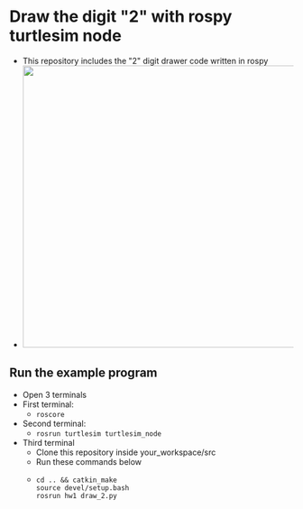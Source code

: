 # Draw the digit "2" with rospy turtlesim node
* This repository includes the "2" digit drawer code written in rospy
* <img src="https://github.com/MAli7319/rospy_draw_digit_2/blob/main/draw_2.png" width="500" height="500">


## Run the example program
* Open 3 terminals
* First terminal:
  * `roscore`
* Second terminal:
  * `rosrun turtlesim turtlesim_node`
* Third terminal
  * Clone this repository inside your_workspace/src
  * Run these commands below
  * ```
    cd .. && catkin_make
    source devel/setup.bash
    rosrun hw1 draw_2.py
    
    ```
